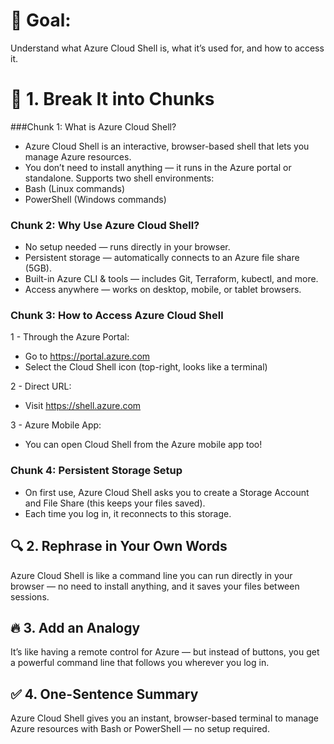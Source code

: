 # 🎯 Goal:
Understand what Azure Cloud Shell is, what it’s used for, and how to access it.

# 🧠 1. Break It into Chunks

###Chunk 1: What is Azure Cloud Shell?
 - Azure Cloud Shell is an interactive, browser-based shell that lets you manage Azure resources.
 - You don’t need to install anything — it runs in the Azure portal or standalone.
 Supports two shell environments:
 - Bash (Linux commands)
 - PowerShell (Windows commands)

### Chunk 2: Why Use Azure Cloud Shell?
 - No setup needed — runs directly in your browser.
 - Persistent storage — automatically connects to an Azure file share (5GB).
 - Built-in Azure CLI & tools — includes Git, Terraform, kubectl, and more.
 - Access anywhere — works on desktop, mobile, or tablet browsers.

### Chunk 3: How to Access Azure Cloud Shell
1 - Through the Azure Portal:
 - Go to https://portal.azure.com
 - Select the Cloud Shell icon (top-right, looks like a terminal)

2 - Direct URL:
 - Visit https://shell.azure.com

3 - Azure Mobile App:
 - You can open Cloud Shell from the Azure mobile app too!

### Chunk 4: Persistent Storage Setup
 - On first use, Azure Cloud Shell asks you to create a Storage Account and File Share (this keeps your files saved).
 - Each time you log in, it reconnects to this storage.

## 🔍 2. Rephrase in Your Own Words
Azure Cloud Shell is like a command line you can run directly in your browser — no need to install anything, and it saves your files between sessions.

## 🔥 3. Add an Analogy
It’s like having a remote control for Azure — but instead of buttons, you get a powerful command line that follows you wherever you log in.

## ✅ 4. One-Sentence Summary
Azure Cloud Shell gives you an instant, browser-based terminal to manage Azure resources with Bash or PowerShell — no setup required.